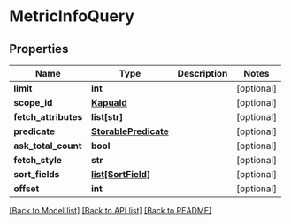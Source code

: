 # MetricInfoQuery

## Properties
Name | Type | Description | Notes
------------ | ------------- | ------------- | -------------
**limit** | **int** |  | [optional] 
**scope_id** | [**KapuaId**](KapuaId.md) |  | [optional] 
**fetch_attributes** | **list[str]** |  | [optional] 
**predicate** | [**StorablePredicate**](StorablePredicate.md) |  | [optional] 
**ask_total_count** | **bool** |  | [optional] 
**fetch_style** | **str** |  | [optional] 
**sort_fields** | [**list[SortField]**](SortField.md) |  | [optional] 
**offset** | **int** |  | [optional] 

[[Back to Model list]](../README.md#documentation-for-models) [[Back to API list]](../README.md#documentation-for-api-endpoints) [[Back to README]](../README.md)


